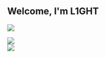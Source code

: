 ## Welcome, I'm L1GHT
<a href="https://l1ght1dk.github.io/"><img src="https://img.shields.io/badge/-Website-ff00ff?style=flat&logo=CodeSandbox&logoColor=white"/></a>

<img src="https://github-readme-stats.vercel.app/api/top-langs/?username=L1GHT1DK&theme=dark">
<br>
<img src="https://github-readme-stats.vercel.app/api?username=L1GHT1DK&count_private=true&show_icons=true&theme=dark&layout=compact">


